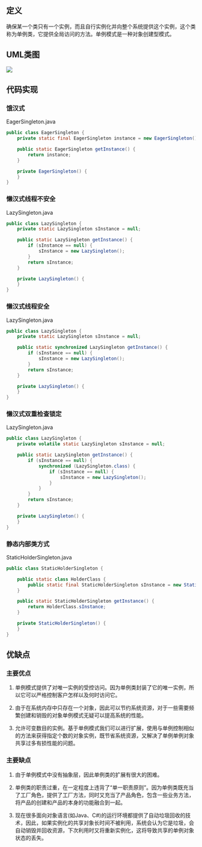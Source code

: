 ## 定义

确保某一个类只有一个实例，而且自行实例化并向整个系统提供这个实例，这个类称为单例类，它提供全局访问的方法。单例模式是一种对象创建型模式。


## UML类图

![](https://github.com/GeorgePengZhang/DesignPattern-Java/blob/master/img/Singleton/QQ%E6%88%AA%E5%9B%BE20190427160614.png)

## 代码实现

### 饿汉式

EagerSingleton.java
``` java
public class EagerSingleton {
    private static final EagerSingleton instance = new EagerSingleton();

    public static EagerSingleton getInstance() {
        return instance;
    }

    private EagerSingleton() {
    }
}
```
### 懒汉式线程不安全

LazySingleton.java
``` java
public class LazySingleton {
    private static LazySingleton sInstance = null;

    public static LazySingleton getInstance() {
        if (sInstance == null) {
            sInstance = new LazySingleton();
        }
        return sInstance;
    }

    private LazySingleton() {
    }
}
```

### 懒汉式线程安全

LazySingleton.java
``` java
public class LazySingleton {
    private static LazySingleton sInstance = null;

    public static synchronized LazySingleton getInstance() {
        if (sInstance == null) {
            sInstance = new LazySingleton();
        }
        return sInstance;
    }

    private LazySingleton() {
    }
}
```

### 懒汉式双重检查锁定

LazySingleton.java
``` java
public class LazySingleton {
    private volatile static LazySingleton sInstance = null;

    public static LazySingleton getInstance() {
        if (sInstance == null) {
            synchronized (LazySingleton.class) {
                if (sInstance == null) {
                    sInstance = new LazySingleton();
                }
            }
        }
        return sInstance;
    }

    private LazySingleton() {
    }
}
```

### 静态内部类方式

StaticHolderSingleton.java
``` java
public class StaticHolderSingleton {

    public static class HolderClass {
        public static final StaticHolderSingleton sInstance = new StaticHolderSingleton();
    }

    public static StaticHolderSingleton getInstance() {
        return HolderClass.sInstance;
    }

    private StaticHolderSingleton() {
    }
}
```


## 优缺点

### 主要优点

1. 单例模式提供了对唯一实例的受控访问。因为单例类封装了它的唯一实例，所以它可以严格控制客户怎样以及何时访问它。

2. 由于在系统内存中只存在一个对象，因此可以节约系统资源，对于一些需要频繁创建和销毁的对象单例模式无疑可以提高系统的性能。

3. 允许可变数目的实例。基于单例模式我们可以进行扩展，使用与单例控制相似的方法来获得指定个数的对象实例，既节省系统资源，又解决了单例单例对象共享过多有损性能的问题。

### 主要缺点

1. 由于单例模式中没有抽象层，因此单例类的扩展有很大的困难。

2. 单例类的职责过重，在一定程度上违背了“单一职责原则”。因为单例类既充当了工厂角色，提供了工厂方法，同时又充当了产品角色，包含一些业务方法，将产品的创建和产品的本身的功能融合到一起。

3. 现在很多面向对象语言(如Java、C#)的运行环境都提供了自动垃圾回收的技术，因此，如果实例化的共享对象长时间不被利用，系统会认为它是垃圾，会自动销毁并回收资源，下次利用时又将重新实例化，这将导致共享的单例对象状态的丢失。